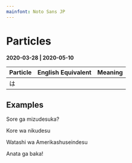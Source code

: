 ```yaml
---
mainfont: Noto Sans JP
---
```

# Particles

**2020-03-28 | 2020-05-10**

| Particle | English Equivalent | Meaning |
| -------- | ------------------ | ------- |
| は        |                    |         |

## Examples

Sore ga mizudesuka?

Kore wa nikudesu

Watashi wa Amerikashuseindesu

Anata ga baka!
